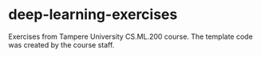 # deep-learning-exercises
Exercises from Tampere University CS.ML.200 course. The template code was created by the course staff.
